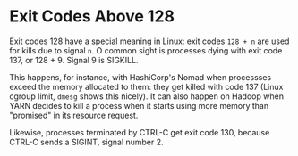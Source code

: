 Exit Codes Above 128
================
Exit codes 128 have a special meaning in Linux: exit codes `128 + n` are used for kills due to signal `n`. O common sight is processes dying with exit code 137, or 128 + 9. Signal 9 is SIGKILL.

This happens, for instance, with HashiCorp's Nomad when processses exceed the memory allocated to them: they get killed with code 137 (Linux cgroup limit, `dmesg` shows this nicely). It can also happen on Hadoop when YARN decides to kill a process when it starts using more memory than "promised" in its resource request.

Likewise, processes terminated by CTRL-C get exit code 130, because CTRL-C sends a SIGINT, signal number 2.

